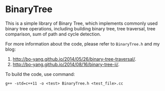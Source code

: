 BinaryTree
==========

This is a simple library of Binary Tree, which implements commonly used binary tree operations, including building binary tree, tree traversal, tree comparison, sum of path and cycle detection.

For more information about the code, please refer to `BinaryTree.h` and my blog: 

1. http://bo-yang.github.io/2014/05/26/binary-tree-traversal/.
2. http://bo-yang.github.io/2014/08/16/binary-tree-ii/.

To build the code, use command:

	g++ -std=c++11 -o <test> BinaryTree.h <test_file>.cc
